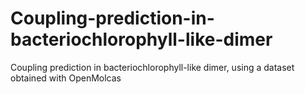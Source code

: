 # Coupling-prediction-in-bacteriochlorophyll-like-dimer
Coupling prediction in bacteriochlorophyll-like dimer, using a dataset obtained with OpenMolcas
